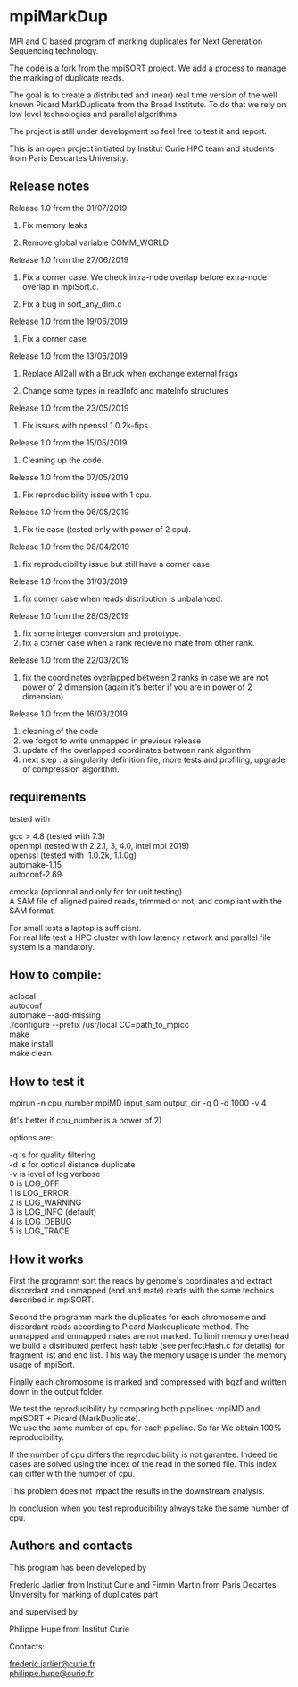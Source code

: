 # mpiMarkDup

MPI and C based program of marking duplicates for Next Generation Sequencing technology.<br /> 

The code is a fork from the mpiSORT project. We add a process to manage the marking of duplicate reads.

The goal is to create a distributed and (near) real time version of the well known Picard MarkDuplicate from the Broad Institute. To do that we rely on low level  technologies and parallel algorithms.<br />

The project is still under development so feel free to test it and report.

This is an open project initiated by Institut Curie HPC team and students from Paris Descartes University.

Release notes 
-------------

Release 1.0 from the 01/07/2019 <br />

1) Fix memory leaks <br />

2) Remove global variable COMM_WORLD <br />

Release 1.0 from the 27/06/2019 <br />

1) Fix a corner case. We check intra-node overlap before extra-node overlap in mpiSort.c. <br />

2) Fix a bug in sort_any_dim.c  <br />

Release 1.0 from the 19/06/2019 <br />

1) Fix a corner case <br />

Release 1.0 from the 13/06/2019 <br />

1) Replace All2all with a Bruck when exchange external frags <br />

2) Change some types in readInfo and mateInfo structures <br />

Release 1.0 from the 23/05/2019 <br />

1) Fix issues with openssl 1.0.2k-fips. <br />

Release 1.0 from the 15/05/2019 <br />

1) Cleaning up the code. <br />

Release 1.0 from the 07/05/2019 <br />

1) Fix reproducibility issue with 1 cpu. <br />

Release 1.0 from the 06/05/2019 <br />

1) Fix tie case (tested only with power of 2 cpu). <br />

Release 1.0 from the 08/04/2019 <br />

1) fix reproducibility issue but still have a corner case.  <br />

Release 1.0 from the 31/03/2019 <br />

1) fix corner case when reads distribution is unbalanced. <br />

Release 1.0 from the 28/03/2019 <br />

1) fix some integer conversion and prototype. <br />
2) fix a corner case when a rank recieve no mate from other rank. <br />

Release 1.0 from the 22/03/2019 <br />

1) fix the coordinates overlapped between 2 ranks in case we are not power of 2 dimension (again it's better if you are in power of 2 dimension) <br />

Release 1.0 from the 16/03/2019 <br />

1) cleaning of the code <br />
2) we forgot to write unmapped in previous release <br />
3) update of the overlapped coordinates between rank algorithm <br />
4) next step : a singularity definition file, more tests and profiling, upgrade of compression algorithm. <br />   


requirements
------------

tested with 

gcc > 4.8 (tested with 7.3) <br />
openmpi (tested with 2.2.1, 3, 4.0, intel mpi 2019) <br />
openssl (tested with :1.0.2k, 1.1.0g) <br />
automake-1.15 <br />
autoconf-2.69 <br />

cmocka (optionnal and only for for unit testing) <br />
A SAM file of aligned paired reads, trimmed or not, and compliant with the SAM format. <br /> 
 
For small tests a laptop is sufficient. <br />
For real life test a HPC cluster with low latency network and parallel file system is a mandatory. <br />

How to compile:
--------------
aclocal <br />
autoconf <br />
automake --add-missing <br />
./configure --prefix /usr/local CC=path_to_mpicc <br />
make <br />
make install <br />
make clean <br />

How to test it
-------------

mpirun -n cpu_number mpiMD input_sam output_dir -q 0 -d 1000 -v 4 <br />

(it's better if cpu_number is a power of 2) <br />

options are: <br />

-q is for quality filtering <br />
-d is for optical distance duplicate <br />
-v is level of log verbose <br />
    0 is LOG_OFF  <br />
    1 is LOG_ERROR  <br />
    2 is LOG_WARNING  <br />
    3 is LOG_INFO (default) <br />
    4 is LOG_DEBUG  <br />
    5 is LOG_TRACE  <br />

How it works
------------

First the programm sort the reads by genome's coordinates and extract discordant and unmapped (end and mate) reads with the same technics described in mpiSORT. <br />

Second the programm mark the duplicates for each chromosome and discordant reads according to Picard Markduplicate method. The unmapped and unmapped mates are not marked. To limit memory overhead we build a distributed perfect hash table (see perfectHash.c for details) for fragment list and end list. This way the memory usage is under the memory usage of mpiSort.  <br />

Finally each chromosome is marked and compressed with bgzf and written down in the output folder. <br />

We test the reproducibility by comparing both pipelines :mpiMD and mpiSORT + Picard (MarkDuplicate). <br />
We use the same number of cpu for each pipeline. So far We obtain 100% reproducibility. <br />

If the number of cpu differs the reproducibility is not garantee. Indeed tie cases are solved using the index of the read in the sorted file. This index can differ with the number of cpu. <br />

This problem does not impact the results in the downstream analysis. <br />

In conclusion when you test reproducibility always take the same number of cpu. <br />   

Authors and contacts
--------------------

This program has been developed by<br />

Frederic Jarlier from Institut Curie and Firmin Martin from Paris Decartes University for marking of duplicates part<br />

and supervised by <br />

Philippe Hupe from Institut Curie <br />

Contacts: <br />

frederic.jarlier@curie.fr <br />
philippe.hupe@curie.fr <br />

